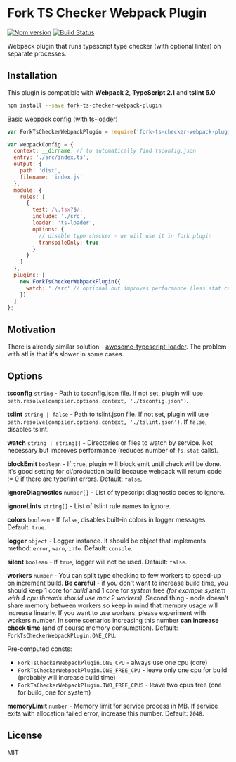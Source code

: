 # Fork TS Checker Webpack Plugin
[![Npm version](https://img.shields.io/npm/v/@realytics/fork-ts-checker-webpack-plugin.svg?style=flat-square)](https://www.npmjs.com/package/@realytics/fork-ts-checker-webpack-plugin)
[![Build Status](https://travis-ci.org/realytics/fork-ts-checker-webpack-plugin.svg?branch=master)](https://travis-ci.org/realytics/fork-ts-checker-webpack-plugin)

Webpack plugin that runs typescript type checker (with optional linter) on separate processes.
 
## Installation ##
This plugin is compatible with **Webpack 2**, **TypeScript 2.1** and **tslint 5.0**
```sh
npm install --save fork-ts-checker-webpack-plugin
```
Basic webpack config (with [ts-loader](https://github.com/TypeStrong/ts-loader))
```js
var ForkTsCheckerWebpackPlugin = require('fork-ts-checker-webpack-plugin');

var webpackConfig = {
  context: __dirname, // to automatically find tsconfig.json
  entry: './src/index.ts',
  output: {
    path: 'dist',
    filename: 'index.js'
  },
  module: {
    rules: [
      {
        test: /\.tsx?$/,
        include: './src',
        loader: 'ts-loader',
        options: {
          // disable type checker - we will use it in fork plugin
          transpileOnly: true 
        }
      }
    ]
  },
  plugins: [
    new ForkTsCheckerWebpackPlugin({
      watch: './src' // optional but improves performance (less stat calls)
    })
  ]
};
```

## Motivation ##
There is already similar solution - [awesome-typescript-loader](https://github.com/s-panferov/awesome-typescript-loader).
The problem with atl is that it's slower in some cases. 

## Options ##
**tsconfig** `string` - Path to tsconfig.json file. If not set, plugin will use `path.resolve(compiler.options.context, './tsconfig.json')`.

**tslint** `string | false` - Path to tslint.json file. If not set, plugin will use `path.resolve(compiler.options.context, './tslint.json')`. 
                            If `false`, disables tslint.

**watch** `string | string[]` - Directories or files to watch by service. Not necessary but improves performance 
                                (reduces number of `fs.stat` calls).
                                  
**blockEmit** `boolean` - If `true`, plugin will block emit until check will be done. It's good setting for ci/production build because 
                          webpack will return code != 0 if there are type/lint errors. Default: `false`. 

**ignoreDiagnostics** `number[]` - List of typescript diagnostic codes to ignore.

**ignoreLints** `string[]` - List of tslint rule names to ignore.

**colors** `boolean` - If `false`, disables built-in colors in logger messages. Default: `true`.

**logger** `object` - Logger instance. It should be object that implements method: `error`, `warn`, `info`. Default: `console`.

**silent** `boolean` - If `true`, logger will not be used. Default: `false`.

**workers** `number` - You can split type checking to few workers to speed-up on increment build. 
                       **Be careful** - if you don't want to increase build time, you should keep 1 core for *build* and 1 core for 
                       *system* free *(for example system with 4 cpu threads should use max 2 workers)*. 
                       Second thing - node doesn't share memory between workers so keep in mind that memory usage will increase 
                       linearly. If you want to use workers, please experiment with workers number. In some scenarios increasing this number 
                       **can increase check time** (and of course memory consumption).
                       Default: `ForkTsCheckerWebpackPlugin.ONE_CPU`.

Pre-computed consts:      
  * `ForkTsCheckerWebpackPlugin.ONE_CPU` - always use one cpu (core)
  * `ForkTsCheckerWebpackPlugin.ONE_FREE_CPU` - leave only one cpu for build (probably will increase build time)
  * `ForkTsCheckerWebpackPlugin.TWO_FREE_CPUS` - leave two cpus free (one for build, one for system)

**memoryLimit** `number` - Memory limit for service process in MB. If service exits with allocation failed error, increase this number.
                           Default: `2048`.

## License ##
MIT
